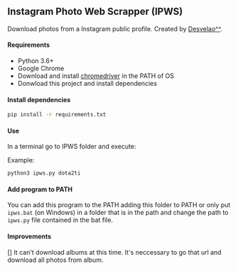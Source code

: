 ## Instagram Photo Web Scrapper (IPWS)

Download photos from a Instagram public profile. Created by [Desvelao^^](https://desvelao.github.io/profile/).

#### Requirements
- Python 3.6+
- Google Chrome
- Download and install [chromedriver](http://chromedriver.chromium.org/downloads) in the PATH of OS
- Donwload this project and install dependencies

#### Install dependencies

```bash
pip install -r requirements.txt
```

#### Use
In a terminal go to IPWS folder and execute:

Example:

```bash
python3 ipws.py dota2ti
```

#### Add program to PATH

You can add this program to the PATH adding this folder to PATH or only put `ipws.bat` (on Windows) in a folder that is in the path and change the path to `ipws.py` file contained in the bat file.

#### Improvements

[] It can't download albums at this time. It's neccessary to go that url and download all photos from album.
